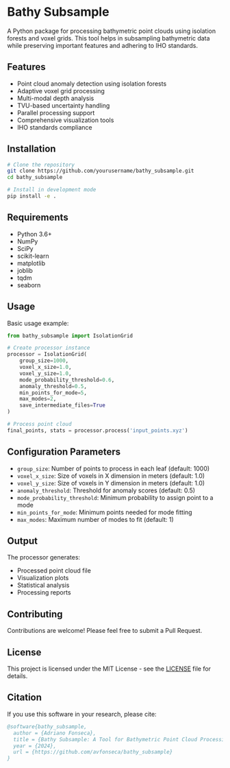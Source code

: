 # Bathy Subsample

A Python package for processing bathymetric point clouds using isolation forests and voxel grids. This tool helps in subsampling bathymetric data while preserving important features and adhering to IHO standards.

## Features

- Point cloud anomaly detection using isolation forests
- Adaptive voxel grid processing
- Multi-modal depth analysis
- TVU-based uncertainty handling
- Parallel processing support
- Comprehensive visualization tools
- IHO standards compliance

## Installation

```bash
# Clone the repository
git clone https://github.com/yourusername/bathy_subsample.git
cd bathy_subsample

# Install in development mode
pip install -e .
```

## Requirements

- Python 3.6+
- NumPy
- SciPy
- scikit-learn
- matplotlib
- joblib
- tqdm
- seaborn

## Usage

Basic usage example:

```python
from bathy_subsample import IsolationGrid

# Create processor instance
processor = IsolationGrid(
    group_size=1000,
    voxel_x_size=1.0,
    voxel_y_size=1.0,
    mode_probability_threshold=0.6,
    anomaly_threshold=0.5,
    min_points_for_mode=5,
    max_modes=2,
    save_intermediate_files=True
)

# Process point cloud
final_points, stats = processor.process('input_points.xyz')
```

## Configuration Parameters

- `group_size`: Number of points to process in each leaf (default: 1000)
- `voxel_x_size`: Size of voxels in X dimension in meters (default: 1.0)
- `voxel_y_size`: Size of voxels in Y dimension in meters (default: 1.0)
- `anomaly_threshold`: Threshold for anomaly scores (default: 0.5)
- `mode_probability_threshold`: Minimum probability to assign point to a mode
- `min_points_for_mode`: Minimum points needed for mode fitting
- `max_modes`: Maximum number of modes to fit (default: 1)

## Output

The processor generates:
- Processed point cloud file
- Visualization plots
- Statistical analysis
- Processing reports

## Contributing

Contributions are welcome! Please feel free to submit a Pull Request.

## License

This project is licensed under the MIT License - see the [LICENSE](LICENSE) file for details.

## Citation

If you use this software in your research, please cite:

```bibtex
@software{bathy_subsample,
  author = {Adriano Fonseca},
  title = {Bathy Subsample: A Tool for Bathymetric Point Cloud Processing},
  year = {2024},
  url = {https://github.com/avfonseca/bathy_subsample}
}
```
```

